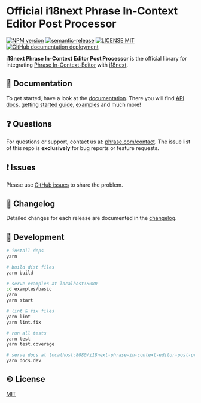 # Official i18next Phrase In-Context Editor Post Processor

[![NPM version](https://img.shields.io/npm/v/i18next-phrase-in-context-editor-post-processor)](https://www.npmjs.com/package/i18next-phrase-in-context-editor-post-processor)
[![semantic-release](https://img.shields.io/badge/%20%20%F0%9F%93%A6%F0%9F%9A%80-semantic--release-e10079.svg)](https://github.com/semantic-release/semantic-release)
[![LICENSE MIT](https://img.shields.io/github/license/phrase/i18next-phrase-in-context-editor-post-processor)](https://github.com/phrase/i18next-phrase-in-context-editor-post-processor/blob/master/LICENSE)
[![GitHub documentation deployment](https://img.shields.io/github/deployments/phrase/i18next-phrase-in-context-editor-post-processor/github-pages?label=docs-deploy)](https://github.com/phrase/i18next-phrase-in-context-editor-post-processor/deployments?environment=github-pages)

**i18next Phrase In-Context Editor Post Processor** is the official library for integrating [Phrase In-Context-Editor](https://help.phrase.com/help/translate-directly-on-your-website) with [i18next](https://www.i18next.com/).

## :scroll: Documentation

To get started, have a look at the [documentation](https://phrase.github.io/i18next-phrase-in-context-editor-post-processor/). There you will find [API docs](https://phrase.github.io/i18next-phrase-in-context-editor-post-processor/api/), [getting started guide](https://phrase.github.io/i18next-phrase-in-context-editor-post-processor/guide/), [examples](https://phrase.github.io/i18next-phrase-in-context-editor-post-processor/examples/) and much more!

## :question: Questions

For questions or support, contact us at: [phrase.com/contact](https://phrase.com/contact). The issue list of this repo is **exclusively** for bug reports or feature requests.

## :exclamation: Issues

Please use [GitHub issues](https://github.com/phrase/i18next-phrase-in-context-editor-post-processor/issues) to share the problem.

## :memo: Changelog

Detailed changes for each release are documented in the [changelog](https://github.com/phrase/i18next-phrase-in-context-editor-post-processor/blob/master/CHANGELOG.md).

## :hammer: Development

``` bash
# install deps
yarn

# build dist files
yarn build

# serve examples at localhost:8080
cd examples/basic
yarn
yarn start

# lint & fix files
yarn lint
yarn lint.fix

# run all tests
yarn test
yarn test.coverage

# serve docs at localhost:8080/i18next-phrase-in-context-editor-post-processor/
yarn docs.dev
```

## :copyright: License

[MIT](http://opensource.org/licenses/MIT)
